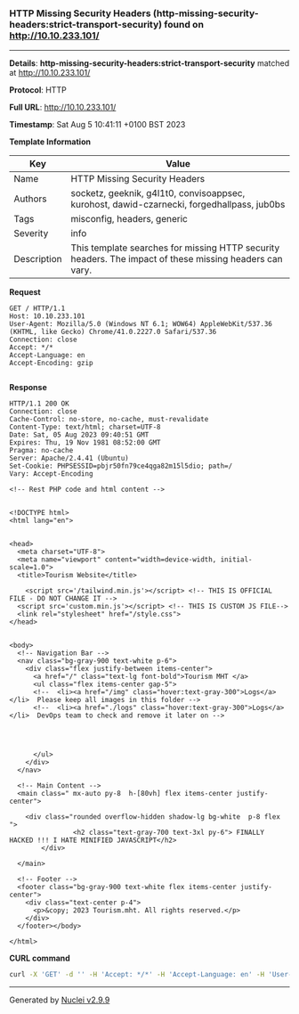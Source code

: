 ### HTTP Missing Security Headers (http-missing-security-headers:strict-transport-security) found on http://10.10.233.101/

----
**Details**: **http-missing-security-headers:strict-transport-security** matched at http://10.10.233.101/

**Protocol**: HTTP

**Full URL**: http://10.10.233.101/

**Timestamp**: Sat Aug 5 10:41:11 +0100 BST 2023

**Template Information**

| Key | Value |
| --- | --- |
| Name | HTTP Missing Security Headers |
| Authors | socketz, geeknik, g4l1t0, convisoappsec, kurohost, dawid-czarnecki, forgedhallpass, jub0bs |
| Tags | misconfig, headers, generic |
| Severity | info |
| Description | This template searches for missing HTTP security headers. The impact of these missing headers can vary.<br> |

**Request**
```http
GET / HTTP/1.1
Host: 10.10.233.101
User-Agent: Mozilla/5.0 (Windows NT 6.1; WOW64) AppleWebKit/537.36 (KHTML, like Gecko) Chrome/41.0.2227.0 Safari/537.36
Connection: close
Accept: */*
Accept-Language: en
Accept-Encoding: gzip


```

**Response**
```http
HTTP/1.1 200 OK
Connection: close
Cache-Control: no-store, no-cache, must-revalidate
Content-Type: text/html; charset=UTF-8
Date: Sat, 05 Aug 2023 09:40:51 GMT
Expires: Thu, 19 Nov 1981 08:52:00 GMT
Pragma: no-cache
Server: Apache/2.4.41 (Ubuntu)
Set-Cookie: PHPSESSID=pbjr50fn79ce4qga82m15l5dio; path=/
Vary: Accept-Encoding

<!-- Rest PHP code and html content -->


<!DOCTYPE html>
<html lang="en">


<head>
  <meta charset="UTF-8">
  <meta name="viewport" content="width=device-width, initial-scale=1.0">
  <title>Tourism Website</title>
 
    <script src='/tailwind.min.js'></script> <!-- THIS IS OFFICIAL FILE - DO NOT CHANGE IT -->
  <script src='custom.min.js'></script> <!-- THIS IS CUSTOM JS FILE-->
  <link rel="stylesheet" href="/style.css">
</head>


<body>
  <!-- Navigation Bar -->
  <nav class="bg-gray-900 text-white p-6">
    <div class="flex justify-between items-center">
      <a href="/" class="text-lg font-bold">Tourism MHT </a>
      <ul class="flex items-center gap-5">
	  <!--  <li><a href="/img" class="hover:text-gray-300">Logs</a></li>  Please keep all images in this folder -->
      <!--  <li><a href="./logs" class="hover:text-gray-300">Logs</a></li>  DevOps team to check and remove it later on -->


        
              
      </ul>
    </div>
  </nav>

  <!-- Main Content -->
  <main class=" mx-auto py-8  h-[80vh] flex items-center justify-center">

    <div class="rounded overflow-hidden shadow-lg bg-white  p-8 flex ">
		        <h2 class="text-gray-700 text-3xl py-6"> FINALLY HACKED !!! I HATE MINIFIED JAVASCRIPT</h2>
	    </div>

  </main>

  <!-- Footer -->
  <footer class="bg-gray-900 text-white flex items-center justify-center">
    <div class="text-center p-4">
      <p>&copy; 2023 Tourism.mht. All rights reserved.</p>
    </div>
  </footer></body>

</html>
```


**CURL command**
```sh
curl -X 'GET' -d '' -H 'Accept: */*' -H 'Accept-Language: en' -H 'User-Agent: Mozilla/5.0 (Windows NT 6.1; WOW64) AppleWebKit/537.36 (KHTML, like Gecko) Chrome/41.0.2227.0 Safari/537.36' 'http://10.10.233.101/'
```

----

Generated by [Nuclei v2.9.9](https://github.com/projectdiscovery/nuclei)